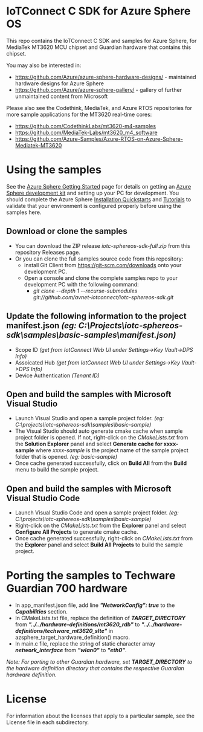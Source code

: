 # IoTConnect C SDK for Azure Sphere OS
This repo contains the IoTConnect C SDK and samples for Azure Sphere, 
for MediaTek MT3620 MCU chipset and Guardian hardware that contains this chipset.

You may also be interested in:
- https://github.com/Azure/azure-sphere-hardware-designs/ - maintained hardware designs for Azure Sphere
- https://github.com/Azure/azure-sphere-gallery/ - gallery of further unmaintained content from Microsoft

Please also see the Codethink, MediaTek, and Azure RTOS repositories for more sample applications for the MT3620 real-time cores:
- https://github.com/CodethinkLabs/mt3620-m4-samples
- https://github.com/MediaTek-Labs/mt3620_m4_software
- https://github.com/Azure-Samples/Azure-RTOS-on-Azure-Sphere-Mediatek-MT3620

# Using the samples
See the [Azure Sphere Getting Started](https://www.microsoft.com/en-us/azure-sphere/get-started/) page for details on getting an [Azure Sphere development kit](https://aka.ms/AzureSphereHardware) and setting up your PC for development. You should complete the Azure Sphere [Installation Quickstarts](https://docs.microsoft.com/azure-sphere/install/overview) and [Tutorials](https://docs.microsoft.com/azure-sphere/install/qs-overview) to validate that your environment is configured properly before using the samples here. 

## Download or clone the samples
- You can download the ZIP release *iotc-sphereos-sdk-full.zip* from this repository Releases page.
- Or you can clone the full samples source code from this repository:
  - install Git Client from https://git-scm.com/downloads onto your development PC.
  - Open a console and clone the complete samples repo to your development PC with the following command:
    - *git clone --depth 1 --recurse-submodules git://github.com/avnet-iotconnect/iotc-sphereos-sdk.git*

## Update the following information to the project manifest.json *(eg: C:\Projects\iotc-sphereos-sdk\samples\basic-samples\manifest.json)*
- Scope ID *(get from IotConnect Web UI under Settings->Key Vault->DPS Info)*
- Assoicated Hub *(get from IotConnect Web UI under Settings->Key Vault->DPS Info)*
- Device Authentication *(Tenant ID)*
 
## Open and build the samples with Microsoft Visual Studio 
- Launch Visual Studio and open a sample project folder. *(eg: C:\projects\iotc-sphereos-sdk\samples\basic-sample)*
- The Visual Studio should auto generate cmake cache when sample project folder is opened. If not, right-click on the *CMakeLists.txt* from the **Solution Explorer** panel and select **Generate cache for xxxx-sample** where *xxxx-sample* is the project name of the sample project folder that is opened. *(eg: basic-sample)*
- Once cache generated successfully, click on **Build All** from the **Build** menu to build the sample project.

## Open and build the samples with Microsoft Visual Studio Code
- Launch Visual Studio Code and open a sample project folder. *(eg: C:\projects\iotc-sphereos-sdk\samples\basic-sample)*
- Right-click on the *CMakeLists.txt* from the **Explorer** panel and select **Configure All Projects** to generate cmake cache.
- Once cache generated successfully, right-click on *CMakeLists.txt* from the **Explorer** panel and select **Build All Projects** to build the sample project.

# Porting the samples to Techware Guardian 700 hardware
- In app_manifest.json file, add line ***"NetworkConfig": true*** to the ***Capabilities*** section.
- In CMakeLists.txt file, replace the definition of ***TARGET_DIRECTORY*** from ***"../../hardware-definitions/mt3620_rdb"*** to ***"../../hardware-definitions/techware_mt3620_slte"*** in azsphere_target_hardware_definition() macro. 
- In main.c file, replace the string of static character array ***network_interface*** from ***"wlan0"*** to ***"eth0"***. 

*Note: For porting to other Guardian hardware, set **TARGET_DIRECTORY** to the hardware definition directory that contains the respective Guardian hardware definition.*

# License
For information about the licenses that apply to a particular sample, see the License file in each subdirectory.
